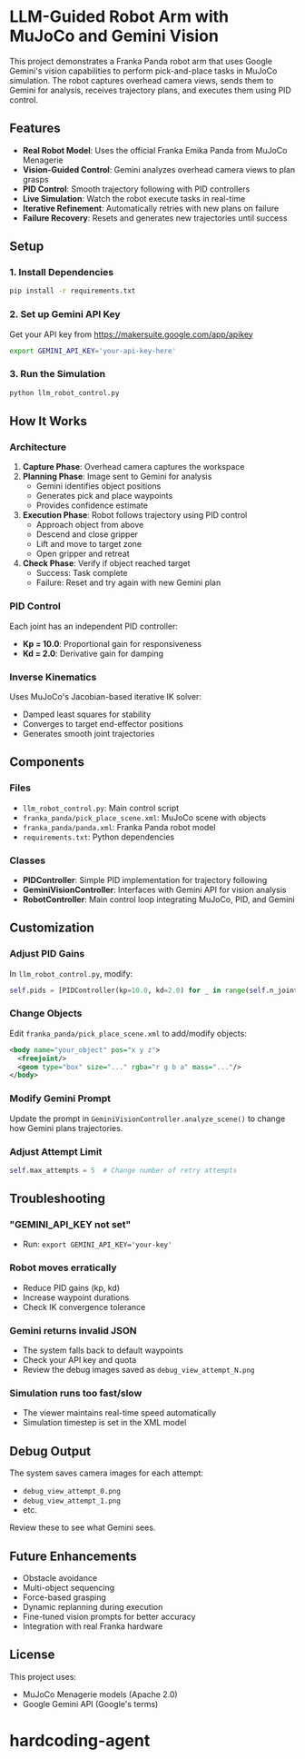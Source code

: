 # LLM-Guided Robot Arm with MuJoCo and Gemini Vision

This project demonstrates a Franka Panda robot arm that uses Google Gemini's vision capabilities to perform pick-and-place tasks in MuJoCo simulation. The robot captures overhead camera views, sends them to Gemini for analysis, receives trajectory plans, and executes them using PID control.

## Features

- **Real Robot Model**: Uses the official Franka Emika Panda from MuJoCo Menagerie
- **Vision-Guided Control**: Gemini analyzes overhead camera views to plan grasps
- **PID Control**: Smooth trajectory following with PID controllers
- **Live Simulation**: Watch the robot execute tasks in real-time
- **Iterative Refinement**: Automatically retries with new plans on failure
- **Failure Recovery**: Resets and generates new trajectories until success

## Setup

### 1. Install Dependencies

```bash
pip install -r requirements.txt
```

### 2. Set up Gemini API Key

Get your API key from https://makersuite.google.com/app/apikey

```bash
export GEMINI_API_KEY='your-api-key-here'
```

### 3. Run the Simulation

```bash
python llm_robot_control.py
```

## How It Works

### Architecture

1. **Capture Phase**: Overhead camera captures the workspace
2. **Planning Phase**: Image sent to Gemini for analysis
   - Gemini identifies object positions
   - Generates pick and place waypoints
   - Provides confidence estimate
3. **Execution Phase**: Robot follows trajectory using PID control
   - Approach object from above
   - Descend and close gripper
   - Lift and move to target zone
   - Open gripper and retreat
4. **Check Phase**: Verify if object reached target
   - Success: Task complete
   - Failure: Reset and try again with new Gemini plan

### PID Control

Each joint has an independent PID controller:
- **Kp = 10.0**: Proportional gain for responsiveness
- **Kd = 2.0**: Derivative gain for damping

### Inverse Kinematics

Uses MuJoCo's Jacobian-based iterative IK solver:
- Damped least squares for stability
- Converges to target end-effector positions
- Generates smooth joint trajectories

## Components

### Files

- `llm_robot_control.py`: Main control script
- `franka_panda/pick_place_scene.xml`: MuJoCo scene with objects
- `franka_panda/panda.xml`: Franka Panda robot model
- `requirements.txt`: Python dependencies

### Classes

- **PIDController**: Simple PID implementation for trajectory following
- **GeminiVisionController**: Interfaces with Gemini API for vision analysis
- **RobotController**: Main control loop integrating MuJoCo, PID, and Gemini

## Customization

### Adjust PID Gains

In `llm_robot_control.py`, modify:

```python
self.pids = [PIDController(kp=10.0, kd=2.0) for _ in range(self.n_joints)]
```

### Change Objects

Edit `franka_panda/pick_place_scene.xml` to add/modify objects:

```xml
<body name="your_object" pos="x y z">
  <freejoint/>
  <geom type="box" size="..." rgba="r g b a" mass="..."/>
</body>
```

### Modify Gemini Prompt

Update the prompt in `GeminiVisionController.analyze_scene()` to change how Gemini plans trajectories.

### Adjust Attempt Limit

```python
self.max_attempts = 5  # Change number of retry attempts
```

## Troubleshooting

### "GEMINI_API_KEY not set"
- Run: `export GEMINI_API_KEY='your-key'`

### Robot moves erratically
- Reduce PID gains (kp, kd)
- Increase waypoint durations
- Check IK convergence tolerance

### Gemini returns invalid JSON
- The system falls back to default waypoints
- Check your API key and quota
- Review the debug images saved as `debug_view_attempt_N.png`

### Simulation runs too fast/slow
- The viewer maintains real-time speed automatically
- Simulation timestep is set in the XML model

## Debug Output

The system saves camera images for each attempt:
- `debug_view_attempt_0.png`
- `debug_view_attempt_1.png`
- etc.

Review these to see what Gemini sees.

## Future Enhancements

- Obstacle avoidance
- Multi-object sequencing
- Force-based grasping
- Dynamic replanning during execution
- Fine-tuned vision prompts for better accuracy
- Integration with real Franka hardware

## License

This project uses:
- MuJoCo Menagerie models (Apache 2.0)
- Google Gemini API (Google's terms)
# hardcoding-agent
